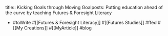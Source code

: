 title:: Kicking Goals through Moving Goalposts: Putting education ahead of the curve by teaching Futures & Foresight Literacy

- #toWrite #[[Futures & Foresight Literacy]] #[[Futures Studies]] #ffed #[[My Creations]] #[[MyArticle]] #blog